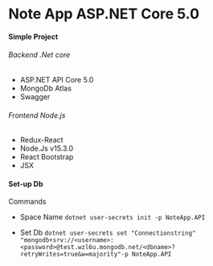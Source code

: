 # Note App ASP.NET Core 5.0
#### Simple Project


###### Backend .Net core
* ASP.NET API Core 5.0
* MongoDb Atlas
* Swagger

###### Frontend Node.js
* Redux-React
* Node.Js v15.3.0
* React Bootstrap
* JSX

#### Set-up Db
Commands

* Space Name
`dotnet user-secrets init -p NoteApp.API`

* Set Db
`dotnet user-secrets set "Connectionstring" "mongodb+srv://<username>:<password>@test.wzl6u.mongodb.net/<dbname>?retryWrites=true&w=majority"-p NoteApp.API`
